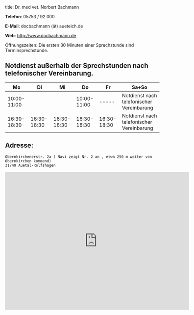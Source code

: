 title: Dr. med vet. Norbert Bachmann

**Telefon**:   05753 / 92 000

**E-Mail**: docbachmann (ät) aueteich.de
 
**Web**: <http://www.docbachmann.de>

Öffnungszeiten:
Die ersten 30 Minuten einer Sprechstunde sind Terminsprechstunde.

Notdienst außerhalb der Sprechstunden nach telefonischer Vereinbarung.
---------------

|  Mo         |  Di         |  Mi         |  Do         |  Fr         |           Sa+So                      |
| -----       | -----       | -----       | -----       | -----       | ------------------------------------ |
| 10:00-11:00 |             |             |10:00-11:00  |  -----      | Notdienst nach telefonischer Vereinbarung |
| 16:30-18:30 | 16:30-18:30 | 16:30-18:30 |16:30-18:30  | 16:30-18:30 | Notdienst nach telefonischer Vereinbarung |



Adresse:
---------

    Obernkirchenerstr. 2a ( Navi zeigt Nr. 2 an , etwa 250 m weiter von Obernkirchen kommend)
    31749 Auetal-Rolfshagen


<iframe src="https://www.google.com/maps/embed?pb=!1m18!1m12!1m3!1d78189.39855756119!2d9.083707256844512!3d52.23577806500594!2m3!1f0!2f0!3f0!3m2!1i1024!2i768!4f13.1!3m3!1m2!1s0x47ba7c6961c8e20f%3A0x19093ca6a53ac449!2sDr.+med.+vet.+Norbert+Bachmann+%2C+Tierarztpraxis%2FKatzenpension!5e0!3m2!1sde!2sde!4v1455276986885" width="600" height="450" frameborder="0" style="border:0" allowfullscreen></iframe>
